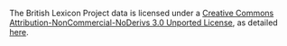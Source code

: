 The British Lexicon Project data is licensed under a [Creative Commons Attribution-NonCommercial-NoDerivs 3.0 Unported License](https://creativecommons.org/licenses/by-nc-nd/3.0/deed.en_US), as detailed [here](http://crr.ugent.be/archives/669).